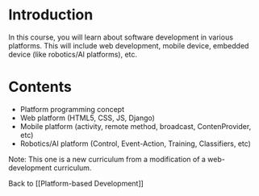 # Introduction
In this course, you will learn about software development in various platforms. This will include web development, mobile device, embedded device (like robotics/AI platforms), etc.

# Contents
* Platform programming concept
* Web platform (HTML5, CSS, JS, Django)
* Mobile platform (activity, remote method, broadcast, ContenProvider, etc)
* Robotics/AI platform (Control, Event-Action, Training, Classifiers, etc)

Note: This one is a new curriculum from a modification of a web-development curriculum.

Back to [[Platform-based Development]]